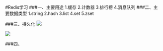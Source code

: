 #Redis学习
###一、主要用途
	1.缓存
	2.计数器
	3.排行榜
	4.消息队列
###二、主要数据类型
	1.string
	2.hash
	3.list
	4.set
	5.zset
	
###三、持久化
<img src="/Users/panxiwen/Desktop/note/redis/屏幕快照 2018-11-25 11.33.33.png">

<img src="/Users/panxiwen/Desktop/note/redis/屏幕快照 2018-11-25 11.49.00.png">

###四、